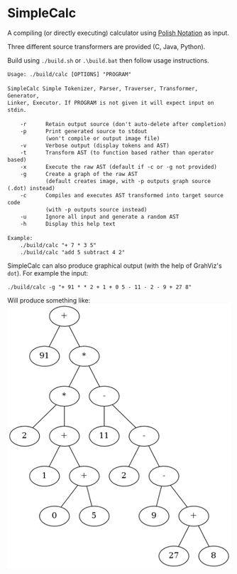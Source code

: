 SimpleCalc
========

A compiling (or directly executing) calculator using [Polish Notation](https://en.wikipedia.org/wiki/Polish_notation) as input.

Three different source transformers are provided (C, Java, Python).

Build using `./build.sh` or `.\build.bat` then follow usage instructions.

    Usage: ./build/calc [OPTIONS] "PROGRAM"

    SimpleCalc Simple Tokenizer, Parser, Traverser, Transformer, Generator,
    Linker, Executor. If PROGRAM is not given it will expect input on stdin.

        -r      Retain output source (don't auto-delete after completion)
        -p      Print generated source to stdout
                (won't compile or output image file)
        -v      Verbose output (display tokens and AST)
        -t      Transform AST (to function based rather than operator based)
        -x      Execute the raw AST (default if -c or -g not provided)
        -g      Create a graph of the raw AST
                (default creates image, with -p outputs graph source (.dot) instead)
        -c      Compiles and executes AST transformed into target source code
                (with -p outputs source instead)
        -u      Ignore all input and generate a random AST
        -h      Display this help text

    Example:
        ./build/calc "+ 7 * 3 5"
        ./build/calc "add 5 subtract 4 2"

SimpleCalc can also produce graphical output (with the help of GrahViz's `dot`). For example the input:

    ./build/calc -g "+ 91 * * 2 + 1 + 0 5 - 11 - 2 - 9 + 27 8"

Will produce something like:
![Sample Graphical Output](./output.png)
